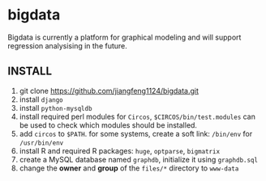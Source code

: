 bigdata
=======

Bigdata is currently a platform for graphical modeling and will support regression analysising in the future.

INSTALL
---
1. git clone https://github.com/jiangfeng1124/bigdata.git
2. install `django`
3. install `python-mysqldb`
4. install required perl modules for `Circos`, `$CIRCOS/bin/test.modules` can be used to check which modules should be installed. 
5. add `circos` to `$PATH`. for some systems, create a soft link: `/bin/env` for `/usr/bin/env`
6. install R and required R packages: `huge`, `optparse`, `bigmatrix`
7. create a MySQL database named `graphdb`, initialize it using `graphdb.sql`
8. change the **owner** and **group** of the `files/*` directory to `www-data`
